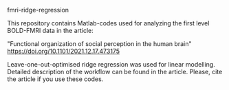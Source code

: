 fmri-ridge-regression

This repository contains Matlab-codes used for analyzing the first level BOLD-FMRI data in the article:

"Functional organization of social perception in the human brain" 
https://doi.org/10.1101/2021.12.17.473175

Leave-one-out-optimised ridge regression was used for linear modelling.
Detailed description of the workflow can be found in the article.
Please, cite the article if you use these codes.
